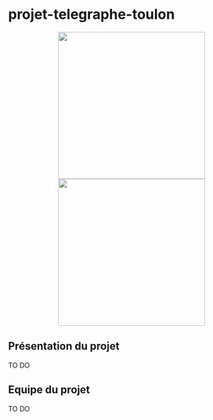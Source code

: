 # projet-telegraphe-toulon

<p align="center">
  <img align="center" width="300" height="300" src="https://encrypted-tbn0.gstatic.com/images?q=tbn:ANd9GcR-rfxgHBYOv2zIRVkp1PDnKiojjJ1GRTU0Wg&usqp=CAU">
  <img align="center" width="300" height="auto" src="https://www.univ-tln.fr/squelettes/images/logos/logo-utln.png"></br>
</p>

## Présentation du projet

TO DO

## Equipe du projet

TO DO

